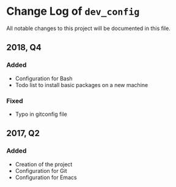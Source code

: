 # Change Log of `dev_config`

All notable changes to this project will be documented in this file.

## 2018, Q4

### Added

- Configuration for Bash
- Todo list to install basic packages on a new machine

### Fixed

- Typo in gitconfig file

## 2017, Q2

### Added

- Creation of the project
- Configuration for Git
- Configuration for Emacs
